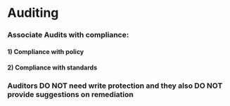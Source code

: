 # Auditing

### Associate Audits with compliance:

#### 1) Compliance with policy

#### 2) Compliance with standards

### Auditors DO NOT need write protection and they also DO NOT provide suggestions on remediation
